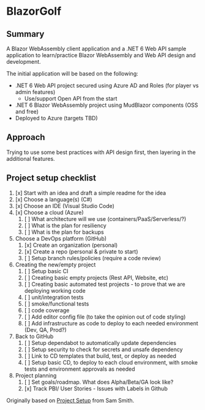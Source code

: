 # BlazorGolf

## Summary 
A Blazor WebAssembly client application and a .NET 6 Web API sample application to learn/practice Blazor WebAssembly and Web API design and development.

The initial application will be based on the following:
- .NET 6 Web API project secured using Azure AD and Roles (for player vs admin features)
    - Use/support Open API from the start 
- .NET 6 Blazor WebAssembly project using MudBlazor components  (OSS and free)
- Deployed to Azure (targets TBD)


## Approach

Trying to use some best practices with API design first, then layering in the additional features. 


## Project setup checklist

1. [x] Start with an idea and draft a simple readme for the idea
2. [x] Choose a language(s) (C#)
3. [x] Choose an IDE (Visual Studio Code)
4. [x] Choose a cloud (Azure) 
    1. [ ] What architecture will we use (containers/PaaS/Serverless/?)
    2. [ ] What is the plan for resiliency
    3. [ ] What is the plan for backups 
5. Choose a DevOps platform (GitHub)
    1. [x] Create an organization (personal)
    2. [x] Create a repo (personal & private to start)
    3. [ ] Setup branch rules/policies (require a code review)
6. Creating the new/empty project
    1. [ ] Setup basic CI
    2. [ ] Creating basic empty projects (Rest API, Website, etc)
    3. [ ] Creating basic automated test projects - to prove that we are deploying working code 
      1. [ ] unit/integration tests 
      2. [ ] smoke/functional tests
      3. [ ] code coverage
    5. [ ] Add editor config file (to take the opinion out of code styling)
    6. [ ] Add infrastructure as code to deploy to each needed environment (Dev, QA, Prod?)
7. Back to GitHub
     1. [ ] Setup dependabot to automatically update dependencies
     2. [ ] Setup security to check for secrets and unsafe dependency
     3. [ ] Link to CD templates that build, test, or deploy as needed 
     4. [ ] Setup basic CD, to deploy to each cloud environment, with smoke tests and environment approvals as needed 
8. Project planning
     1. [ ] Set goals/roadmap. What does Alpha/Beta/GA look like?
     2. [x] Track PBI/ User Stories - Issues with Labels in Github 

Originally based on [Project Setup](https://github.com/samsmithnz/OpinionatedSoftwareAdvice/blob/main/98-Appendix-ProjectStartupList.md) from Sam Smith.
